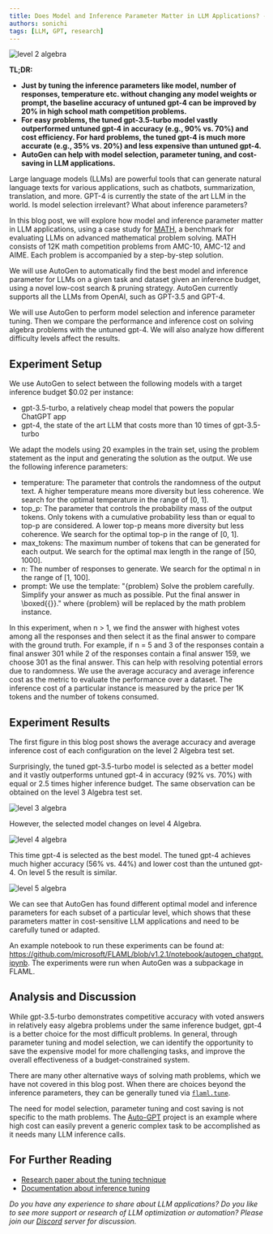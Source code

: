 ```yaml
---
title: Does Model and Inference Parameter Matter in LLM Applications? - A Case Study for MATH
authors: sonichi
tags: [LLM, GPT, research]
---
```


![level 2 algebra](img/level2algebra.png)

**TL;DR:**
* **Just by tuning the inference parameters like model, number of responses, temperature etc. without changing any model weights or prompt, the baseline accuracy of untuned gpt-4 can be improved by 20% in high school math competition problems.**
* **For easy problems, the tuned gpt-3.5-turbo model vastly outperformed untuned gpt-4 in accuracy (e.g., 90% vs. 70%) and cost efficiency. For hard problems, the tuned gpt-4 is much more accurate (e.g., 35% vs. 20%) and less expensive than untuned gpt-4.**
* **AutoGen can help with model selection, parameter tuning, and cost-saving in LLM applications.**


Large language models (LLMs) are powerful tools that can generate natural language texts for various applications, such as chatbots, summarization, translation, and more. GPT-4 is currently the state of the art LLM in the world. Is model selection irrelevant? What about inference parameters?

In this blog post, we will explore how model and inference parameter matter in LLM applications, using a case study for [MATH](https://datasets-benchmarks-proceedings.neurips.cc/paper/2021/hash/be83ab3ecd0db773eb2dc1b0a17836a1-Abstract-round2.html), a benchmark for evaluating LLMs on advanced mathematical problem solving. MATH consists of 12K math competition problems from AMC-10, AMC-12 and AIME. Each problem is accompanied by a step-by-step solution.

We will use AutoGen to automatically find the best model and inference parameter for LLMs on a given task and dataset given an inference budget, using a novel low-cost search & pruning strategy. AutoGen currently supports all the LLMs from OpenAI, such as GPT-3.5 and GPT-4.

We will use AutoGen to perform model selection and inference parameter tuning. Then we compare the performance and inference cost on solving algebra problems with the untuned gpt-4. We will also analyze how different difficulty levels affect the results.

## Experiment Setup

We use AutoGen to select between the following models with a target inference budget $0.02 per instance:
- gpt-3.5-turbo, a relatively cheap model that powers the popular ChatGPT app
- gpt-4, the state of the art LLM that costs more than 10 times of gpt-3.5-turbo

We adapt the models using 20 examples in the train set, using the problem statement as the input and generating the solution as the output. We use the following inference parameters:

- temperature: The parameter that controls the randomness of the output text. A higher temperature means more diversity but less coherence. We search for the optimal temperature in the range of [0, 1].
- top_p: The parameter that controls the probability mass of the output tokens. Only tokens with a cumulative probability less than or equal to top-p are considered. A lower top-p means more diversity but less coherence. We search for the optimal top-p in the range of [0, 1].
- max_tokens: The maximum number of tokens that can be generated for each output. We search for the optimal max length in the range of [50, 1000].
- n: The number of responses to generate. We search for the optimal n in the range of [1, 100].
- prompt: We use the template: "{problem} Solve the problem carefully. Simplify your answer as much as possible. Put the final answer in \\boxed{{}}." where {problem} will be replaced by the math problem instance.

In this experiment, when n > 1, we find the answer with highest votes among all the responses and then select it as the final answer to compare with the ground truth. For example, if n = 5 and 3 of the responses contain a final answer 301 while 2 of the responses contain a final answer 159, we choose 301 as the final answer. This can help with resolving potential errors due to randomness. We use the average accuracy and average inference cost as the metric to evaluate the performance over a dataset. The inference cost of a particular instance is measured by the price per 1K tokens and the number of tokens consumed.

## Experiment Results

The first figure in this blog post shows the average accuracy and average inference cost of each configuration on the level 2 Algebra test set.

Surprisingly, the tuned gpt-3.5-turbo model is selected as a better model and it vastly outperforms untuned gpt-4 in accuracy (92% vs. 70%) with equal or 2.5 times higher inference budget.
The same observation can be obtained on the level 3 Algebra test set.

![level 3 algebra](img/level3algebra.png)

However, the selected model changes on level 4 Algebra.

![level 4 algebra](img/level4algebra.png)

This time gpt-4 is selected as the best model. The tuned gpt-4 achieves much higher accuracy (56% vs. 44%) and lower cost than the untuned gpt-4.
On level 5 the result is similar.

![level 5 algebra](img/level5algebra.png)

We can see that AutoGen has found different optimal model and inference parameters for each subset of a particular level, which shows that these parameters matter in cost-sensitive LLM applications and need to be carefully tuned or adapted.

An example notebook to run these experiments can be found at: https://github.com/microsoft/FLAML/blob/v1.2.1/notebook/autogen_chatgpt.ipynb. The experiments were run when AutoGen was a subpackage in FLAML.

## Analysis and Discussion

While gpt-3.5-turbo demonstrates competitive accuracy with voted answers in relatively easy algebra problems under the same inference budget, gpt-4 is a better choice for the most difficult problems. In general, through parameter tuning and model selection, we can identify the opportunity to save the expensive model for more challenging tasks, and improve the overall effectiveness of a budget-constrained system.

There are many other alternative ways of solving math problems, which we have not covered in this blog post. When there are choices beyond the inference parameters, they can be generally tuned via [`flaml.tune`](https://microsoft.github.io/FLAML/docs/Use-Cases/Tune-User-Defined-Function).

The need for model selection, parameter tuning and cost saving is not specific to the math problems. The [Auto-GPT](https://github.com/Significant-Gravitas/Auto-GPT) project is an example where high cost can easily prevent a generic complex task to be accomplished as it needs many LLM inference calls.

## For Further Reading

* [Research paper about the tuning technique](https://arxiv.org/abs/2303.04673)
* [Documentation about inference tuning](/docs/Use-Cases/enhanced_inference)

*Do you have any experience to share about LLM applications? Do you like to see more support or research of LLM optimization or automation? Please join our [Discord](https://aka.ms/autogen-dc) server for discussion.*
